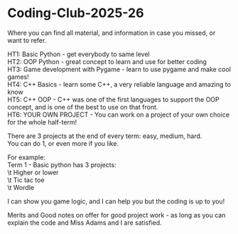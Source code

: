 # Coding-Club-2025-26
Where you can find all material, and information in case you missed, or want to refer.

HT1: Basic Python - get everybody to same level\
HT2: OOP Python - great concept to learn and use for better coding\
HT3: Game development with Pygame - learn to use pygame and make cool games!\
HT4: C++ Basics - learn some C++, a very reliable language and amazing to know\
HT5: C++ OOP - C++ was one of the first languages to support the OOP concept, and is one of the best to use on that front.\
HT6: YOUR OWN PROJECT - You can work on a project of your own choice for the whole half-term!

There are 3 projects at the end of every term: easy, medium, hard.\
You can do 1, or even more if you like. 

For example:\
Term 1 - Basic python has 3 projects:\
\t  Higher or lower\
\t  Tic tac toe\
\t  Wordle

I can show you game logic, and I can help you but the coding is up to you!

Merits and Good notes on offer for good project work - as long as you can explain the code and Miss Adams and I are satisfied.
